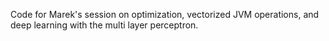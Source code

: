 Code for Marek's session on optimization, vectorized JVM operations, and deep learning with the multi layer perceptron.
